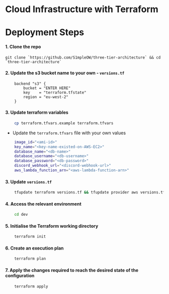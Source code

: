 # Cloud Infrastructure with Terraform

# Deployment Steps

#### 1. Clone the repo

    git clone `https://github.com/S1mpleOW/three-tier-architecture` && cd `three-tier-architecture`

#### 2. Update the s3 bucket name to your own - `versions.tf`

```
    backend "s3" {
        bucket = "ENTER HERE"
        key    = "terraform.tfstate"
        region = "eu-west-2"
    }
```

#### 3. Update terraform variables

```bash
    cp terraform.tfvars.example terraform.tfvars
```

- Update the `terraform.tfvars` file with your own values

```bash
    image_id="<ami-id>"
    key_name="<key-name-existed-on-AWS-EC2>"
    database_name="<db-name>"
    database_username="<db-username>"
    database_password="<db-password>"
    discord_webhook_url="<discord-webhook-url>"
    aws_lambda_function_arn="<aws-lambda-function-arn>"
```

#### 3. Update `versions.tf`

```bash
    tfupdate terraform versions.tf && tfupdate provider aws versions.tf
```

#### 4. Access the relevant environment

```bash
    cd dev
```

#### 5. Initialise the Terraform working directory

```bash
    terraform init
```

#### 6. Create an execution plan

```bash
    terraform plan
```

#### 7. Apply the changes required to reach the desired state of the configuration

```bash
    terraform apply
```
